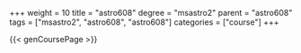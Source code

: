 +++
weight = 10
title = "astro608"
degree = "msastro2"
parent = "astro608"
tags = ["msastro2", "astro608", "astro608"]
categories = ["course"]
+++

{{< genCoursePage >}}
